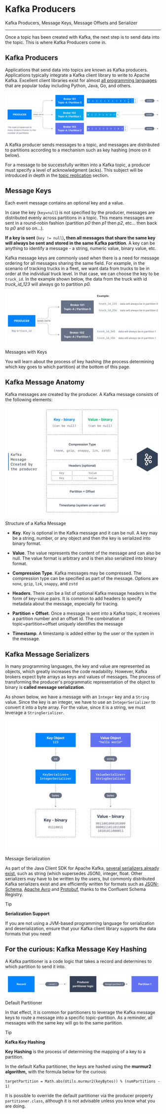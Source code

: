 Kafka Producers
===============

Kafka Producers, Message Keys, Message Offsets and Serializer

* * *

Once a topic has been created with Kafka, the next step is to send data into the topic. This is where Kafka Producers come in.

Kafka Producers
---------------

[](#Kafka-Producers-0)

Applications that send data into topics are known as Kafka producers. Applications typically integrate a Kafka client library to write to Apache Kafka. Excellent client libraries exist for almost [all programming languages](/kafka/kafka-sdk-list/) that are popular today including Python, Java, Go, and others.

![Apache Kafka Producers send data into Kafka. These messages are then routed by the broker to the relevant topics and partitions.](../static/images/Kafka_Producers_1.webp "Apache Kafka Producer")

A Kafka producer sends messages to a topic, and messages are distributed to partitions according to a mechanism such as key hashing (more on it below).

For a message to be successfully written into a Kafka topic, a producer must specify a level of acknowledgment (acks). This subject will be introduced in depth in the [topic replication](/kafka/kafka-topic-replication/) section.

Message Keys
------------

[](#Message-Keys-1)

Each event message contains an optional key and a value.

In case the key (`key=null`) is not specified by the producer, messages are distributed evenly across partitions in a topic. This means messages are sent in a round-robin fashion (partition _p0_ then _p1_ then _p2_, etc... then back to _p0_ and so on...).

**If a key is sent** (`key != null`)**, then all messages that share the same key will always be sent and stored in the same Kafka partition**. A key can be anything to identify a message - a string, numeric value, binary value, etc.

Kafka message keys are commonly used when there is a need for message ordering for all messages sharing the same field. For example, in the scenario of tracking trucks in a fleet, we want data from trucks to be in order at the individual truck level. In that case, we can choose the key to be `truck_id`. In the example shown below, the data from the truck with id _truck\_id\_123_ will always go to partition _p0._

![Apache Kafka Producer sending trucking fleet data into 2 Kafka Brokers. ](../static/images/Kafka_Producers_2.webp "Apache Kafka Producer - Fleet Example")

Messages with Keys

You will learn about the process of key hashing (the process determining which key goes to which partition) at the bottom of this page.

Kafka Message Anatomy
---------------------

[](#Kafka-Message-Anatomy-2)

Kafka messages are created by the producer. A Kafka message consists of the following elements:

![Diagram showing how Kafka Producers structure a message created by the Apache Kafka Producer.](../static/images/Kafka_Producers_3.webp "Kafka Producers - The structure of a Kafka Message")

Structure of a Kafka Message

*   **Key**. Key is optional in the Kafka message and it can be null. A key may be a string, number, or any object and then the key is serialized into binary format.
    
*   **Value**. The value represents the content of the message and can also be null. The value format is arbitrary and is then also serialized into binary format.
    
*   **Compression Type**. Kafka messages may be compressed. The compression type can be specified as part of the message. Options are `none`, `gzip`, `lz4`, `snappy`, and `zstd`
    
*   **Headers**. There can be a list of optional Kafka message headers in the form of key-value pairs. It is common to add headers to specify metadata about the message, especially for tracing.
    
*   **Partition + Offset**. Once a message is sent into a Kafka topic, it receives a partition number and an offset id. The combination of topic+partition+offset uniquely identifies the message
    
*   **Timestamp**. A timestamp is added either by the user or the system in the message.
    

Kafka Message Serializers
-------------------------

[](#Kafka-Message-Serializers-3)

In many programming languages, the key and value are represented as objects, which greatly increases the code readability. However, Kafka brokers expect byte arrays as keys and values of messages. The process of transforming the producer's programmatic representation of the object to binary is **called message serialization**.

As shown below, we have a message with an `Integer` key and a `String` value. Since the key is an integer, we have to use an `IntegerSerializer` to convert it into a byte array. For the value, since it is a string, we must leverage a `StringSerializer`.

![Message serialization diagram showing how Apache Kafka Producers integer and string serializers.](../static/images/Kafka_Producers_4.webp "Apache Kafka Producers and Message Serialization")

Message Serialization

As part of the Java Client SDK for Apache Kafka, [several serializers already exist](https://github.com/a0x8o/kafka/tree/master/clients/src/main/java/org/apache/kafka/common/serialization), such as string (which supersedes JSON), integer, float. Other serializers may have to be written by the users, but commonly distributed Kafka serializers exist and are efficiently written for formats such as [JSON-Schema](https://github.com/confluentinc/schema-registry/blob/master/json-schema-serializer/src/main/java/io/confluent/kafka/serializers/json/KafkaJsonSchemaSerializer.java), [Apache Avro](https://github.com/confluentinc/schema-registry/blob/master/avro-serializer/src/main/java/io/confluent/kafka/serializers/KafkaAvroSerializer.java) and [Protobuf](https://github.com/confluentinc/schema-registry/blob/master/protobuf-serializer/src/main/java/io/confluent/kafka/serializers/protobuf/KafkaProtobufSerializer.java), thanks to the Confluent Schema Registry.

> [!TIP]
> **Serialization Support**
>
> If you are not using a JVM-based programming language for serialization and deserialization, ensure that your Kafka client library supports the data formats that you need!

For the curious: Kafka Message Key Hashing
------------------------------------------

[](#For-the-curious:-Kafka-Message-Key-Hashing-4)

A Kafka partitioner is a code logic that takes a record and determines to which partition to send it into.

![Kafka Producers use default partitioning logic to assign Kafka Messages to the appropriate Apache Kafka Partition.](../static/images/Kafka_Producers_5.webp "Apache Kafka Producers and Default Partitioning")

Default Partitioner

In that effect, it is common for partitioners to leverage the Kafka message keys to route a message into a specific topic-partition. As a reminder, all messages with the same key will go to the same partition.

> [!TIP]
> **Kafka Key Hashing**
>
> **Key Hashing** is the process of determining the mapping of a key to a partition.

In the default Kafka partitioner, the keys are hashed using the **murmur2 algorithm,** with the formula below for the curious:

```
targetPartition = Math.abs(Utils.murmur2(keyBytes)) % (numPartitions - 1)
```

It is possible to override the default partitioner via the producer property `partitioner.class`, although it is not advisable unless you know what you are doing.